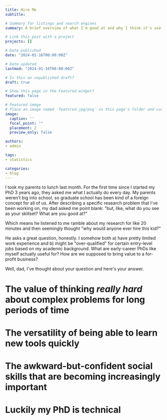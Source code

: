```yaml
---
title: Hire Me
subtitle:

# Summary for listings and search engines
summary: A brief overview of what I'm good at and why I think it's useful

# Link this post with a project
projects: []

# Date published
date: "2024-01-16T00:00:00Z"

# Date updated
lastmod: "2024-01-16T00:00:00Z"

# Is this an unpublished draft?
draft: true

# Show this page in the Featured widget?
featured: false

# Featured image
# Place an image named `featured.jpg/png` in this page's folder and customize its options here.
image:
  caption: ''
  focal_point: ""
  placement: 2
  preview_only: false

authors:
- admin

tags:
- statistics

categories:
- blog
---
```


I took my parents to lunch last month. For the first time since I started my PhD 3 years ago, they asked me what I actually do every day. My parents weren't big into school, so graduate school has been kind of a foreign concept for all of us. After describing a specific research problem that I've been working on, my dad asked me point blank: "but, like, what do you see as your skillset? What are you good at?" 

Which means he listened to me ramble about my research for like 20 minutes and then seemingly thought "why would anyone ever hire this kid?"

He asks a great question, honestly. I somehow both a) have pretty limited work experience and b) might be "over-qualified" for certain entry-level jobs based on my academic background. What are early-career PhDs like myself actually useful for? How are we supposed to bring value to a for-profit business?

Well, dad, I've thought about your question and here's your answer.

# The value of thinking *really hard* about complex problems for long periods of time

# The versatility of being able to learn new tools quickly

# The awkward-but-confident social skills that are becoming increasingly important

# Luckily my PhD is technical


